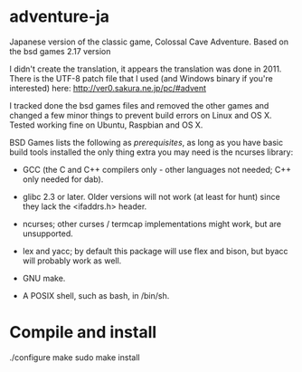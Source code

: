 # adventure-ja
Japanese version of the classic game, Colossal Cave Adventure. Based on the bsd games 2.17 version

I didn't create the translation, it appears the translation was done in 2011. There is the UTF-8 patch file that I used (and Windows binary if you're interested) here: http://ver0.sakura.ne.jp/pc/#advent

I tracked done the bsd games files and removed the other games and changed a few minor things to prevent build errors on Linux and OS X. Tested working fine on Ubuntu, Raspbian and OS X.

BSD Games lists the following as *prerequisites*, as long as you have basic build tools installed the only thing extra you may need is the ncurses library:

* GCC (the C and C++ compilers only - other languages not needed; C++
  only needed for dab).

* glibc 2.3 or later.  Older versions will not work (at least for
  hunt) since they lack the <ifaddrs.h> header.

* ncurses; other curses / termcap implementations might work, but are
  unsupported.

* lex and yacc; by default this package will use flex and bison, but
  byacc will probably work as well.

* GNU make.

* A POSIX shell, such as bash, in /bin/sh.

# Compile and install
./configure
make
sudo make install
